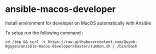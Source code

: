 # ansible-macos-developer
Install environment for developer on MacOS automatically with Ansible

To setup run the following command :
```
cd /tmp && curl -s https://raw.githubusercontent.com/Quynh-Nguyen/ansible-macos-developer/master/summon.sh | /bin/bash
```

